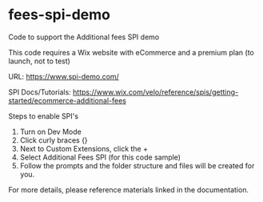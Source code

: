 # fees-spi-demo
Code to support the Additional fees SPI demo

This code requires a Wix website with eCommerce and a premium plan (to launch, not to test)

URL: https://www.spi-demo.com/

SPI Docs/Tutorials: https://www.wix.com/velo/reference/spis/getting-started/ecommerce-additional-fees

Steps to enable SPI's
1. Turn on Dev Mode
2. Click curly braces {}
3. Next to Custom Extensions, click the +
4. Select Additional Fees SPI (for this code sample)
5. Follow the prompts and the folder structure and files will be created for you.

For more details, please reference materials linked in the documentation.
